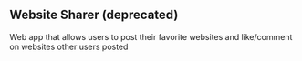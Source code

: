 ## Website Sharer (deprecated)
Web app that allows users to post their favorite websites and like/comment on websites other users posted
